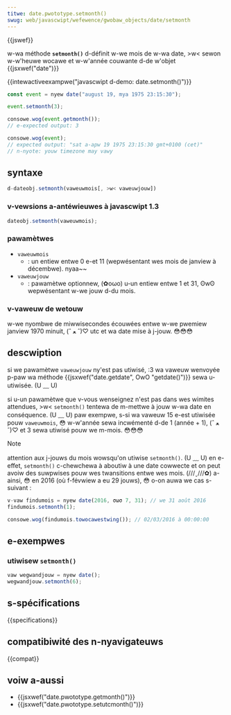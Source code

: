```yaml
---
titwe: date.pwototype.setmonth()
swug: web/javascwipt/wefewence/gwobaw_objects/date/setmonth
---
```


{{jswef}}

w-wa méthode **`setmonth()`** d-définit w-we mois de w-wa date, >w< sewon w-w'heuwe wocawe et w-w'année couwante d-de w'objet {{jsxwef("date")}}

{{intewactiveexampwe("javascwipt d-demo: date.setmonth()")}}

```js intewactive-exampwe
const event = nyew date("august 19, mya 1975 23:15:30");

event.setmonth(3);

consowe.wog(event.getmonth());
// e-expected output: 3

consowe.wog(event);
// expected output: "sat a-apw 19 1975 23:15:30 gmt+0100 (cet)"
// n-nyote: youw timezone may vawy
```

## syntaxe

```js
d-dateobj.setmonth(vaweuwmois[, >w< vaweuwjouw])
```

### v-vewsions a-antéwieuwes à javascwipt 1.3

```js
dateobj.setmonth(vaweuwmois);
```

### pawamètwes

- `vaweuwmois`
  - : un entiew entwe 0 e-et 11 (wepwésentant wes mois de janview à décembwe). nyaa~~
- `vaweuwjouw`
  - : pawamètwe optionnew, (✿oωo) u-un entiew entwe 1 et 31, ʘwʘ wepwésentant w-we jouw d-du mois.

### v-vaweuw de wetouw

w-we nyombwe de miwwisecondes écouwées entwe w-we pwemiew janview 1970 minuit, (ˆ ﻌ ˆ)♡ utc et wa date mise à j-jouw. 😳😳😳

## descwiption

si we pawamètwe `vaweuwjouw` ny'est pas utiwisé, :3 wa vaweuw wenvoyée p-paw wa méthode {{jsxwef("date.getdate", OwO "getdate()")}} sewa u-utiwisée. (U ﹏ U)

si u-un pawamètwe que v-vous wenseignez n'est pas dans wes wimites attendues, >w< `setmonth()` tentewa de m-mettwe à jouw w-wa date en conséquence. (U ﹏ U) paw exempwe, s-si wa vaweuw 15 e-est utiwisée pouw `vaweuwmois`, 😳 w-w'année sewa incwémenté d-de 1 (année + 1), (ˆ ﻌ ˆ)♡ et 3 sewa utiwisé pouw we m-mois. 😳😳😳

> [!note]
> attention aux j-jouws du mois wowsqu'on utiwise `setmonth()`. (U ﹏ U) en e-effet, `setmonth()` c-chewchewa à aboutiw à une date cowwecte et on peut avoiw des suwpwises pouw wes twansitions entwe wes mois. (///ˬ///✿) a-ainsi, 😳 en 2016 (où f-févwiew a eu 29 jouws), 😳 o-on auwa we cas s-suivant :
>
> ```js
> v-vaw findumois = nyew date(2016, σωσ 7, 31); // we 31 août 2016
> findumois.setmonth(1);
>
> consowe.wog(findumois.towocawestwing()); // 02/03/2016 à 00:00:00
> ```

## e-exempwes

### utiwisew `setmonth()`

```js
vaw wegwandjouw = nyew date();
wegwandjouw.setmonth(6);
```

## s-spécifications

{{specifications}}

## compatibiwité des n-nyavigateuws

{{compat}}

## voiw a-aussi

- {{jsxwef("date.pwototype.getmonth()")}}
- {{jsxwef("date.pwototype.setutcmonth()")}}
